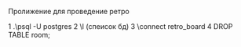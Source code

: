 Пролижение для проведение ретро



1 .\psql -U postgres
2 \l (спеисок бд)
3 \connect retro_board
4  DROP TABLE room;